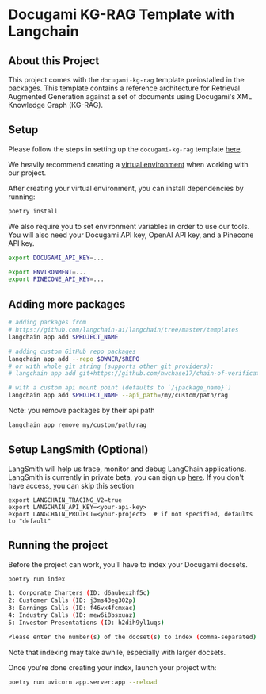 # Docugami KG-RAG Template with Langchain

## About this Project

This project comes with the `docugami-kg-rag` template preinstalled in the packages. This template contains a reference architecture for Retrieval Augmented Generation against a set of documents using Docugami's XML Knowledge Graph (KG-RAG).

## Setup

Please follow the steps in setting up the `docugami-kg-rag` template [here](packages/docugami-kg-rag/README.md).

We heavily recommend creating a [virtual environment](https://github.com/pypa/virtualenv) when working with our project.

After creating your virtual environment, you can install dependencies by running:

```bash
poetry install
```

We also require you to set environment variables in order to use our tools. You will also need your Docugami API key, OpenAI API key, and a Pinecone API key.

```bash
export DOCUGAMI_API_KEY=...

export ENVIRONMENT=...
export PINECONE_API_KEY=...
```

## Adding more packages

```bash
# adding packages from 
# https://github.com/langchain-ai/langchain/tree/master/templates
langchain app add $PROJECT_NAME

# adding custom GitHub repo packages
langchain app add --repo $OWNER/$REPO
# or with whole git string (supports other git providers):
# langchain app add git+https://github.com/hwchase17/chain-of-verification

# with a custom api mount point (defaults to `/{package_name}`)
langchain app add $PROJECT_NAME --api_path=/my/custom/path/rag
```

Note: you remove packages by their api path

```bash
langchain app remove my/custom/path/rag
```

## Setup LangSmith (Optional)
LangSmith will help us trace, monitor and debug LangChain applications. 
LangSmith is currently in private beta, you can sign up [here](https://smith.langchain.com/). 
If you don't have access, you can skip this section


```shell
export LANGCHAIN_TRACING_V2=true
export LANGCHAIN_API_KEY=<your-api-key>
export LANGCHAIN_PROJECT=<your-project>  # if not specified, defaults to "default"
```

## Running the project

Before the project can work, you'll have to index your Docugami docsets.

```bash
poetry run index

1: Corporate Charters (ID: d6aubexzhf5c)
2: Customer Calls (ID: j3ms43eg302p)
3: Earnings Calls (ID: f46vx4fcmxac)
4: Industry Calls (ID: mew6i8bsxuaz)
5: Investor Presentations (ID: h2dih9yl1uqs)

Please enter the number(s) of the docset(s) to index (comma-separated) or 'all' to index all docsets:
```

Note that indexing may take awhile, especially with larger docsets.

Once you're done creating your index, launch your project with:

```bash
poetry run uvicorn app.server:app --reload
```
